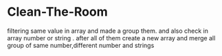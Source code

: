 # Clean-The-Room
filtering same value in array and made a group them. and also check in array number or string . after all of them create a new array and merge all group of same number,different number and strings
